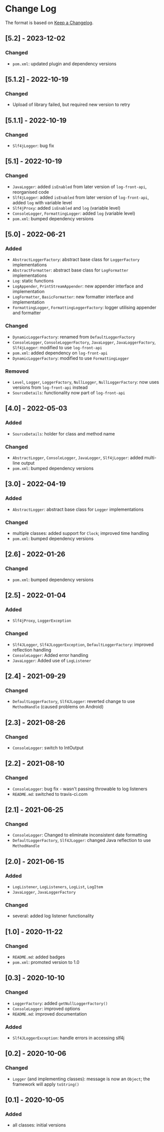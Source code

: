 # Change Log

The format is based on [Keep a Changelog](http://keepachangelog.com/).

## [5.2] - 2023-12-02
### Changed
- `pom.xml`: updated plugin and dependency versions

## [5.1.2] - 2022-10-19
### Changed
- Upload of library failed, but required new version to retry

## [5.1.1] - 2022-10-19
### Changed
- `Slf4jLogger`: bug fix

## [5.1] - 2022-10-19
### Changed
- `JavaLogger`: added `isEnabled` from later version of `log-front-api`, reorganised code
- `Slf4jLogger`: added `isEnabled` from later version of `log-front-api`, added `log` with variable level
- `Slf4jProxy`: added `isEnabled` and `log` (variable level)
- `ConsoleLogger`, `FormattingLogger`: added `log` (variable level)
- `pom.xml`: bumped dependency versions

## [5.0] - 2022-06-21
### Added
- `AbstractLoggerFactory`: abstract base class for `LoggerFactory` implementations
- `AbstractFormatter`: abstract base class for `LogFormatter` implementations
- `Log`: static functions
- `LogAppender`, `PrintStreamAppender`: new appender interface and implementation
- `LogFormatter`, `BasicFormatter`: new formatter interface and implementation
- `FormattingLogger`, `FormattingLoggerFactory`: logger utilising appender and formatter
### Changed
- `DynamicLoggerFactory`: renamed from `DefaultLoggerFactory`
- `ConsoleLogger`, `ConsoleLoggerFactory`, `JavaLogger`, `JavaLoggerFactory`, `Slf4jLogger`: modified to use
  `log-front-api`
- `pom.xml`: added dependency on `log-front-api`
- `DynamicLoggerFactory`: modified to use `FormattingLogger`
### Removed
- `Level`, `Logger`, `LoggerFactory`, `NullLogger`, `NullLoggerFactory`: now uses versions from `log-front-api` instead
- `SourceDetails`: functionality now part of `log-front-api`

## [4.0] - 2022-05-03
### Added
- `SourceDetails`: holder for class and method name
### Changed
- `AbstractLogger`, `ConsoleLogger`, `JavaLogger`, `Slf4jLogger`: added multi-line output
- `pom.xml`: bumped dependency versions

## [3.0] - 2022-04-19
### Added
- `AbstractLogger`: abstract base class for `Logger` implementations
### Changed
- multiple classes: added support for `Clock`; improved time handling
- `pom.xml`: bumped dependency versions

## [2.6] - 2022-01-26
### Changed
- `pom.xml`: bumped dependency versions

## [2.5] - 2022-01-04
### Added
- `Slf4jProxy`, `LoggerException`
### Changed
- `Slf4JLogger`, `Slf4JLoggerException`, `DefaultLoggerFactory`: improved reflection handling
- `ConsoleLogger`: Added error handling
- `JavaLogger`: Added use of `LogListener`

## [2.4] - 2021-09-29
### Changed
- `DefaultLoggerFactory`, `Slf4JLogger`: reverted change to use `MethodHandle` (caused problems on Android)

## [2.3] - 2021-08-26
### Changed
- `ConsoleLogger`: switch to IntOutput

## [2.2] - 2021-08-10
### Changed
- `ConsoleLogger`: bug fix - wasn't passing throwable to log listeners
- `README.md`: switched to travis-ci.com

## [2.1] - 2021-06-25
### Changed
- `ConsoleLogger`: Changed to eliminate inconsistent date formatting
- `DefaultLoggerFactory`, `Slf4JLogger`: changed Java reflection to use `MethodHandle`

## [2.0] - 2021-06-15
### Added
- `LogListener`, `LogListeners`, `LogList`, `LogItem`
- `JavaLogger`, `JavaLoggerFactory`
### Changed
- several: added log listener functionality

## [1.0] - 2020-11-22
### Changed
- `README.md`: added badges
- `pom.xml`: promoted version to 1.0

## [0.3] - 2020-10-10
### Changed
- `LoggerFactory`: added `getNullLoggerFactory()`
- `ConsoleLogger`: improved options
- `README.md`: improved documentation
### Added
- `Slf4JLoggerException`: handle errors in accessing slf4j

## [0.2] - 2020-10-06
### Changed
- `Logger` (and implementing classes): message is now an `Object`; the framework will apply `toString()`

## [0.1] - 2020-10-05
### Added
- all classes: initial versions
